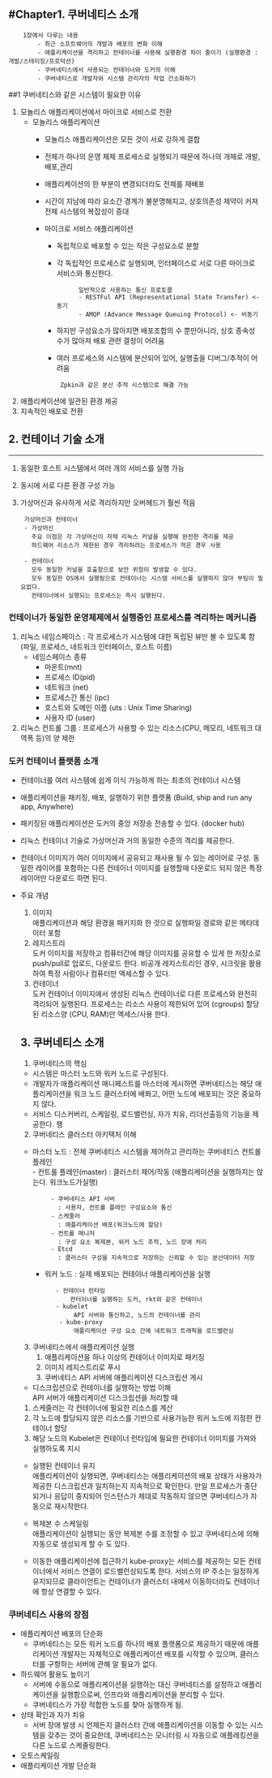 
#Chapter1. 쿠버네티스 소개
---

        1장에서 다루는 내용
            - 최근 소프트웨어의 개발과 배포의 변화 이해
            - 애플리케이션을 격리하고 컨테이너를 사용해 실행환경 차이 줄이기 (실행환경 : 개발/스테이징/프로덕션)
            - 쿠버네티스에서 사용되는 컨테이너와 도커의 이해
            - 쿠버네티스로 개발자와 시스템 관리자의 작업 간소화하기
##1 쿠버네티스와 같은 시스템이 필요한 이유
1. 모놀리스 애플리케이션에서 마이크로 서비스로 전환
    - 모놀리스 애플리케이션
        - 모놀리스 애플리케이션은 모든 것이 서로 강하게 결합
        - 전체가 하나의 운영 체제 프로세스로 실행되기 때문에 하나의 개체로 개발,배포,관리
        - 애플리케이션의 한 부분이 변경되더라도 전체를 재배포
        - 시간이 지남에 따라 요소간 경계가 불분명해지고, 상호의존성 제약이 커져 전체 시스템의 복잡성이 증대
        
      - 마이크로 서비스 애플리케이션
        - 독립적으로 배포할 수 있는 작은 구성요소로 분할
        - 각 독립적인 프로세스로 실행되며, 인터페이스로 서로 다른 마이크로 서비스와 통신한다.  
                
                    일반적으로 사용하는 통신 프로토콜
                    - RESTFul API (Representational State Transfer) <- 동기
                    - AMQP (Advance Message Queuing Protocol) <- 비동기
                        
        - 하지만 구성요소가 많아지면 배포조합의 수 뿐만아니라, 상호 종속성 수가 많아져 배포 관련 결정이 어려움
        - 여러 프로세스와 시스템에 분산되어 있어, 실행출을 디버그/추적이 어려움 
        
               Zpkin과 같은 분산 추적 시스템으로 해결 가능         
            
2. 애플리케이션에 일관된 환경 제공
3. 지속적인 배포로 전환  
  
  
## 2. 컨테이너 기술 소개
---
1. 동일한 호스트 시스템에서 여러 개의 서비스를 실행 가능
2. 동시에 서로 다른 환경 구성 가능
3. 가상머신과 유사하게 서로 격리하지만 오버헤드가 훨씬 적음
   
        가상머신과 컨테이너 
        - 가상머신 
          주요 이점은 각 가상머신이 자체 리눅스 커널을 실행해 완전한 격리를 제공
          하드웨어 리소스가 제한된 경우 격리하려는 프로세스가 적은 경우 사용
          
        - 컨테이너
          모두 동일한 커널을 호출함으로 보안 위험이 발생할 수 있다. 
          모두 동일한 OS에서 실행됨으로 컨테이너는 시스템 서비스를 실행하지 않아 부팅이 필요없다. 
          컨테이너에서 실행되는 프로세스는 즉시 실행된다. 
  
 
### 컨테이너가 동일한 운영체제에서 실행중인 프로세스를 격리하는 메커니즘
1. 리눅스 네임스페이스 : 각 프로세스가 시스템에 대한 독립된 뷰만 볼 수 있도록 함 (파일, 프로세스, 네트워크 인터페이스, 호스트 이름)
    - 네임스페이스 종류
        - 마운트(mnt)
        - 프로세스 ID(pid)
        - 네트워크 (net)
        - 프로세스간 통신 (ipc)
        - 호스트와 도메인 이름 (uts : Unix Time Sharing)
        - 사용자 ID (user)
2. 리눅스 컨트롤 그룹 : 프로세스가 사용할 수 있는 리소스(CPU, 메모리, 네트워크 대역폭 등)의 양 제한


### 도커 컨테이너 플랫폼 소개
- 컨테이너를 여러 시스템에 쉽게 이식 가능하게 하는 최초의 컨테이너 시스템
- 애플리케이션을 패키징, 배포, 실행하기 위한 플랫폼 (Build, ship and run any app, Anywhere)
- 패키징된 애플리케이션은 도커의 중앙 저장송 전송할 수 있다. (docker hub)
- 리눅스 컨테이너 기술로 가상머신과 거의 동일한 수준의 격리를 제공한다. 
- 컨테이너 이미지가 여러 이미지에서 공유되고 재사용 될 수 있는 레이어로 구성. 동일한 레이어를 포함하는 다른 컨테이너 이미지를
  실행할때 다운로드 되지 않은 특정 레이어만 다운로드 하면 된다.
  
- 주요 개념
    1. 이미지  
       애플리케이션과 해당 환경을 패키지화 한 것으로 실행파일 경로와 같은 메타데이터 포함
    2. 레지스트리  
       도커 이미지를 저장하고 컴퓨터간에 해당 이미지를 공유할 수 있게 한 저장소로 push/pull로 업로드, 다운로드 한다.
       비공개 레지스트리인 경우, 시크릿을 활용하여 특정 사람이나 컴퓨터만 액세스할 수 있다.
    3. 컨테이너  
       도커 컨테이너 이미지에서 생성된 리눅스 컨테이너로 다른 프로세스와 완전히 격리되어 실행된다. 
       프로세스는 리소스 사용이 제한되어 있어 (cgroups) 할당된 리소스양 (CPU, RAM)만 액세스/사용 한다.
       
       
   ## 3. 쿠버네티스 소개
   1. 쿠버네티스의 핵심  
    - 시스템은 마스터 노드와 워커 노드로 구성된다. 
    - 개발자가 애플리케이션 매니페스트를 마스터에 게시하면 쿠버네티스는 해당 애플리케이션을 워크 노드 클러스터에 배퐈고, 어떤 노드에 배포되는 것은 중요하지 않다. 
    - 서비스 디스커버리, 스케일링, 로드밸런싱, 자가 치유, 리더선출등의 기능을 제공한다. 행
    
   2. 쿠버네티스 클러스터 아키텍처 이해    
     - 마스터 노드 : 전체 쿠버네티스 시스템을 제어하고 관리하는 쿠버네티스 컨트롤 플레인  
            - 컨트롤 플레인(master) : 클러스터 제어/작동 (애플리케이션을 실행하지는 않는다. 워크노드가실행)
                
                - 쿠버네티스 API 서버  
                  : 사용자, 컨트롤 플레인 구성요소와 통신
                - 스케줄러  
                  : 애플리케이션 배포(워크노드에 할당)
                - 컨트롤 매니저  
                  : 구성 요소 복제본, 워커 노드 추적, 노드 장애 처리
                - Etcd   
                  : 클러스터 구성을 지속적으로 저장하는 신뢰할 수 있는 분산데이터 저장  
                  
       - 워커 노드 : 실제 배포되는 컨테이너 애플리케이션을 실행
       
                - 컨테이너 런타임  
                    컨터이너를 실행하는 도커, rkt와 같은 컨테이너
                - kubelet  
                     API 서버와 통신하고, 노드의 컨테이너를 관리
                 - kube-proxy  
                     애플리케이션 구성 요소 간에 네트워크 트래픽을 로드밸런싱
                     
   3. 쿠버네티스에서 애플리케이션 실행
      1. 애플리케이션을 하나 이상의 컨테이너 이미지로 패키징
      2. 이미지 레지스트리로 푸시
      3. 쿠버네티스 API 서버에 애플리케이션 디스크립션 게시
      
   - 디스크립션으로 컨테이너를 실행하는 방법 이해    
    API 서버가 애플리케이션 디스크립션을 처리할 때  
    1. 스케줄러는 각 컨테이너에 필요한 리소스를 계산
    2. 각 노드에 할당되지 않은 리소스를 기반으로 사용가능한 워커 노드에 지정한 컨테이너 할당
    3. 해당 노드의 Kubelet은 컨테이너 런타임에 필요한 컨테이너 이미지를 가져와 실행하도록 지시
    
   - 실행된 컨테이너 유지  
    애플리케이션이 실행되면, 쿠버네티스는 애플리케이션의 배포 상태가 사용자가 제공한 디스크립션과 일치하는지 지속적으로 확인한다.
    만일 프로세스가 중단되거나 응답이 중지되어 인스턴스가 제대로 작동하지 않으면 쿠버네티스가 자동으로 재시작한다.

   - 복제본 수 스케일링  
     애플리케이션이 실행되는 동안 복제본 수를 조정할 수 있고 쿠버네티스에 의해 자동으로 생성되게 할 수 도 있다. 
     
   - 이동한 애플리케이션에 접근하기
     kube-proxy는 서비스를 제공하는 모든 컨테이너에서 서비스 연결이 로드밸런싱되도록 한다.
     서비스의 IP 주소는 일정하게 유지되므로 클라이언트는 컨테이너가 클러스터 내에서 이동하더라도 컨테이너에 항상 연결할 수 있다. 
     
     
 ### 쿠버네티스 사용의 장점
   - 애플리케이션 배포의 단순화  
     - 쿠버네티스는 모든 워커 노드를 하나의 배포 플랫폼으로 제공하기 때문에 애플리케이션 개발자는 자체적으로 애플리케이션 배포를 시작할 수 있으며, 
     클러스터를 구항하는 서버에 관해 알 필요가 없다. 
   - 하드웨어 활용도 높이기  
     - 서버에 수동으로 애플리케이션을 실행하는 대신 쿠버네티스를 설정하고 애플리케이션을 실행함으로써, 인프라와 애플리케이션을 분리할 수 있다. 
     - 쿠버네티스가 가장 적합한 노드를 찾아 실행하게 됨. 
   - 상태 확인과 자가 치유  
     - 서버 장애 발생 시 언제든지 클러스터 간에 애플리케이션을 이동할 수 있는 시스템을 갖추는 것이 중요한데,
     쿠버네티스는 모니터링 시 자동으로 애플레킹션을 다른 노드로 스케줄링한다.  
   - 오토스케일링  
   - 애플리케이션 개발 단순화
    
        